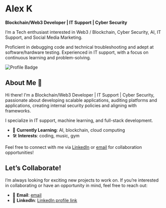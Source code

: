 # Alex K

**Blockchain/Web3  Developer | IT Support | Cyber Security**


I’m a Tech enthusiast interested in Web3 / Blockchain, Cyber Security, AI, IT Support, and Social Media Marketing.

Proficient in debugging code and technical troubleshooting and adept at software/hardware testing. Experienced in IT support, with a focus on continuous learning and problem-solving. 


![Profile Badge](https://img.shields.io/badge/-GitHub_Profile-blue?style=for-the-badge&logo=github)


## About Me 👋

Hi there! I'm a Blockchain/Web3  Developer | IT Support | Cyber Security, passionate about developing scalable applications, auditing platforms and applications, creating internal security policies and aligning with frameworks.
<!--With over [X years] of experience in [field/domain], --> 
I specialize in IT support, machine learning, and full-stack development.

<!--
- 💼 **Current Role**: [Your current role and organization]
- 🎓 **Education**: [Your degree, institution, and graduation year]
-->
- 🌱 **Currently Learning**: AI, blockchain, cloud computing
- 🛠️ **Interests**: coding, music, gym

Feel free to connect with me via [LinkedIn](https://www.linkedin.com/in/alex-kigotho/) or [email](mburualex04@gmail.com) for collaboration opportunities!

<!--
## Navigating My GitHub 📂

Here's how my repositories are organized:

- **Professional Projects**: Industry-focused projects solving real-world problems.
- **Bootcamp Projects**: Assignments and capstone projects from my learning journey.
- **Open-Source Contributions**: Projects I’ve contributed to in the open-source community.

**Popular Repositories**:
- [Repository 1 Name](#): Brief description of the repository.
- [Repository 2 Name](#): Brief description of the repository.

## Featured Projects 🚀

### [Project Name 1]
- **Description**: [Short summary of what the project does].
- **Features**: [Key features of the project].
- **Tech Stack**: [Languages, frameworks, and tools used].
- **Live Demo**: [Link to live version, if available].
- **GitHub Link**: [Link to the repository].

---

### [Project Name 2]
- **Description**: [Short summary of what the project does].
- **Features**: [Key features of the project].
- **Tech Stack**: [Languages, frameworks, and tools used].
- **Live Demo**: [Link to live version, if available].
- **GitHub Link**: [Link to the repository].

## Skills & Tools 🛠️

### Languages
![Python](https://img.shields.io/badge/-Python-blue?style=flat-square&logo=python)
![JavaScript](https://img.shields.io/badge/-JavaScript-yellow?style=flat-square&logo=javascript)

### Frameworks
![React](https://img.shields.io/badge/-React-blue?style=flat-square&logo=react)
![Node.js](https://img.shields.io/badge/-Node.js-green?style=flat-square&logo=node.js)

### Tools
![Git](https://img.shields.io/badge/-Git-orange?style=flat-square&logo=git)
![GitHub](https://img.shields.io/badge/-GitHub-black?style=flat-square&logo=github)

-->

## Let’s Collaborate!

I’m always looking for exciting new projects to work on. If you’re interested in collaborating or have an opportunity in mind, feel free to reach out:

- 📧 **Email**: [email](mburualex04@gmail.com)
- 💼 **LinkedIn**: [LinkedIn profile link](https://www.linkedin.com/in/alex-kigotho/)



